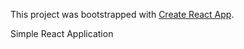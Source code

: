 This project was bootstrapped with [Create React App](https://github.com/facebookincubator/create-react-app).

Simple React Application




